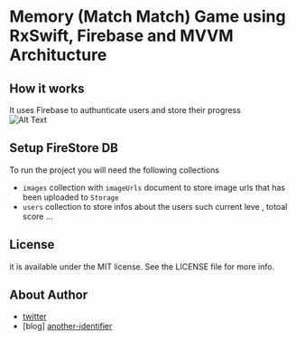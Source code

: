 # Memory  (Match Match) Game using RxSwift, Firebase and MVVM Architucture 


## How it works
It uses Firebase to authunticate users and store their progress </br> 
                            ![Alt Text](https://github.com/engali94/RxSwift-Memory-Game-Match-Match-/blob/master/ScreenRecording2019-12-24at10255.gif)

## Setup FireStore DB
To run the project you will need the following collections 
- `images` collection with `imageUrls` document to store image urls that has been uploaded to `Storage`
- `users` collection to store infos about the users such current leve , totoal score ...


## License

it is available under the MIT license. See the LICENSE file for more info.

## About Author
- [twitter][identifier]
- [blog] [another-identifier]

[another-identifier]: https://www.alihilal.com
[identifier]: https://twitter.com/alihilal94



